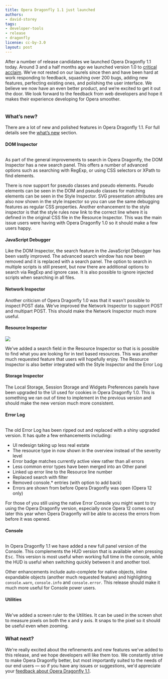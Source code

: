 ```yaml
---
title: Opera Dragonfly 1.1 just launched
authors:
- david-storey
tags:
- developer-tools
- release
- dragonfly
license: cc-by-3.0
layout: post
---
```


<p>After a number of release candidates we launched Opera Dragonfly 1.1 today. Around 3 and a half months ago we launched version 1.0 to <a href="http://www.sitepoint.com/opera-dragonfly-1-browser-development-tool/">critical</a> <a href="http://www.webmonkey.com/2011/05/opera-dragonfly-a-worthy-addition-your-web-development-toolkit/">acclaim</a>. We’ve not rested on our laurels since then and have been hard at work responding to feedback, squashing over 200 bugs, adding new features, perfecting existing ones, and polishing the user interface. We believe we now have an even better product, and we’re excited to get it out the door. We look forward to the feedback from web developers and hope it makes their experience developing for Opera smoother.</p>

<img src="/blog/opera-dragonfly-1-1/Screen%20Shot%202011-08-31%20at%2020.37.50.png" alt="" />

<h3>What’s new?</h3>

<p>There are a lot of new and polished features in Opera Dragonfly 1.1.  For full details see the <a href="http://www.opera.com/dragonfly/new/">what’s new</a> section.</p>


<h4>DOM Inspector</h4>

<img src="/blog/opera-dragonfly-1-1/Screen%20Shot%202011-08-31%20at%2020.51.00.png" alt="" />

<p>As part of the general improvements to search in Opera Dragonfly, the DOM Inspector has a new search panel. This offers a number of advanced options such as searching with RegExp, or using CSS selectors or XPath to find elements.</p>

<p>There is now support for pseudo classes and pseudo elements. Pseudo elements can be seen in the DOM and pseudo classes for matching elements can be seen in the Style Inspector. SVG presentation attributes are also now shown in the style inspector so you can use the same debugging features as regular CSS properties. Another enhancement to the style inspector is that the style rules now link to the correct line where it is defined in the original CSS file in the Resource Inspector. This was the main issue users were having with Opera Dragonfly 1.0 so it should make a few users happy.</p>

<h4>JavaScript Debugger</h4>

<p>Like the DOM Inspector, the search feature in the JavaScript Debugger has been vastly improved. The advanced search window has now been removed and it is replaced with a search panel. The option to search in multiple scripts is still present, but now there are additional options to search via RegExp and ignore case. It is also possible to ignore injected scripts when searching in all files.</p>

<h4>Network Inspector</h4>

<p>Another criticism of Opera Dragonfly 1.0 was that it wasn&#39;t possible to inspect POST data. We’ve improved the Network Inspector to support POST and multipart POST. This should make the Network Inspector much more useful.</p>

<h4>Resource Inspector</h4>

<img src="/blog/opera-dragonfly-1-1/Screen%20Shot%202011-08-31%20at%2023.55.42.png" />

<p>We’ve added a search field in the Resource Inspector so that is is possible to find what you are looking for in text based resources. This was another much requested feature that users will hopefully enjoy. The Resource Inspector is also better integrated with the Style Inspector and the Error Log</p>

<h4>Storage Inspector</h4>

The Local Storage, Session Storage and Widgets Preferences panels have been upgraded to the UI used for cookies in Opera Dragonfly 1.0. This is something we ran out of time to implement in the previous version and should make the new version much more consistent.

<h4>Error Log</h4>

<img src="/blog/opera-dragonfly-1-1/Screen%20Shot%202011-08-31%20at%2020.53.34.png" alt="" />

The old Error Log has been ripped out and replaced with a shiny upgraded version. It has quite a few enhancements including:

<ul>
     <li>UI redesign taking up less real estate</li>
     <li>The resource type in  now shown in the overview instead of the severity level</li>
     <li>Error badge matches currently active view rather than all errors</li>
     <li>Less common error types have been merged into an Other panel</li>
     <li>Linked up error line to the Resource line number</li>
     <li>Replaced search with filter</li>
     <li>Removed console.* entries (with option to add back)</li>
     <li>Errors are shown from before Opera Dragonfly was open (Opera 12 only)</li>
</ul>

<p>For those of you still using the native Error Console you might want to try using the Opera Dragonfly version, especially once Opera 12 comes out later this year when Opera Dragonfly will be able to access the errors from before it was opened.</p>

<h4>Console</h4>

<img src="/blog/opera-dragonfly-1-1/Screen%20Shot%202011-08-31%20at%2020.59.42.png" alt="" />

<p>In Opera Dragonfly 1.1 we have added a new full panel version of the Console. This complements the HUD version that is available when pressing <kbd>Esc</kbd>. This version is most useful when working full time in the console, while the HUD is useful when switching quickly between it and another tool.</p>

<p>Other enhancements include auto-complete for native objects, inline expandable objects (another much requested feature) and highlighting <code>console.warn</code>, <code>console.info</code> and <code>console.error</code>. This release should make it much more useful for Console power users.</p>

<h4>Utilities</h4>

<img src="/blog/opera-dragonfly-1-1/Screen%20Shot%202011-09-01%20at%2000.19.24.png" alt="" />

<p>We&#39;ve added a screen ruler to the Utilities. It can be used in the screen shot to measure pixels on both the x and y axis. It snaps to the pixel so it should be useful even when zooming.</p>

<h3>What next?</h3>

<p>We&#39;re really excited about the refinements and new features we&#39;ve added to this release, and we hope developers will like them too. We constantly strive to make Opera Dragonfly better, but most importantly suited to the needs of our end users — so if you have any issues or suggestions, we&#39;d appreciate your <a href="http://www.opera.com/dragonfly/feedback/">feedback about Opera Dragonfly 1.1</a>.</p>
